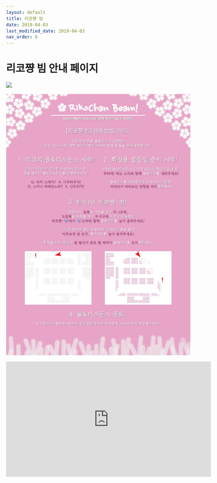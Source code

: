 ```yaml
---
layout: default
title: 리코쨩 빔
date: 2019-04-03
last_modified_date: 2019-04-03
nav_order: 6
---
```


# 리코쨩 빔 안내 페이지

![](/assets/images/리코쨩빔-업로드용-1200x872.png)

![](/assets/images/rikobeam_190325.jpg)

<iframe width="560" height="315" src="https://www.youtube.com/embed/RVOI8uy1cmE?si=3LvxmmVdoWP7X3l1" title="YouTube video player" frameborder="0" allow="accelerometer; autoplay; clipboard-write; encrypted-media; gyroscope; picture-in-picture; web-share" referrerpolicy="strict-origin-when-cross-origin" allowfullscreen></iframe>